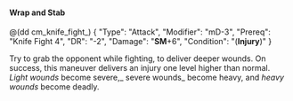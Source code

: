 #### Wrap and Stab

@(dd cm_knife_fight_)
{ "Type": "Attack",
	"Modifier": "mD-3",
	"Prereq": "Knife Fight 4",
	"DR": "-2",
	"Damage": "__SM__+6",
	"Condition": "(__Injury__)"
}

Try to grab the opponent while fighting, to deliver deeper wounds. On success, this maneuver delivers an injury one level higher than normal.
_Light wounds_ become severe,_ severe wounds_ become heavy, and
_heavy wounds_ become deadly.
